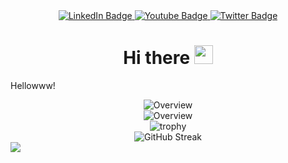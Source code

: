 <!--SOCIAL MEDIA BADGES-->
<div id="badges" align="center">
  <a href="https://www.linkedin.com/in/shri-khubayan-kusuma-b85523213">
    <img src="https://img.shields.io/badge/LinkedIn-blue?style=for-the-badge&logo=linkedin&logoColor=white" alt="LinkedIn Badge"/>
  </a>
  <a href="your-youtube-URL">
    <img src="https://img.shields.io/badge/YouTube-red?style=for-the-badge&logo=youtube&logoColor=white" alt="Youtube Badge"/>
  </a>
  <a href="https://twitter.com/khu_bayan">
    <img src="https://img.shields.io/badge/Twitter-blue?style=for-the-badge&logo=twitter&logoColor=white" alt="Twitter Badge"/>
  </a>
</div>

<!--HEADER-->
<h1 align="center">
  Hi there
   <img src="https://media.giphy.com/media/hvRJCLFzcasrR4ia7z/giphy.gif" width="30px"/>
</h1>

<!--TEXT-->
<p>
  Hellowww!
</p>

<div align="center">
 <!-- <img  src="https://github-readme-stats.vercel.app/api/top-langs?username=Khubayan&layout=compact&theme=tokyonight&hide_border=true" alt="Language Stats"> -->
  <img src="https://github-stats-alpha.vercel.app/api?username=Khubayan&cc=000&tc=fff&ic=fff&bc=000" alt="Overview">
</div>
<div align="center">
  <img src="https://github-readme-stats.vercel.app/api?username=Khubayan&show_icons=true&theme=tokyonight&hide_border=true" alt="Overview">
</div>
<div align="center">
  <!--TROPHY-->
  <img src="https://github-profile-trophy.vercel.app/?username=Khubayan&theme=darkhub" alt="trophy">
</div>

<div align="center">
  <!--STREAK CARD-->
  <img src="http://github-readme-streak-stats.herokuapp.com?user=Khubayan&theme=tokyonight&hide_border=true" alt="GitHub Streak">
</div>



<!-- WAKATIME CIRCCLE DIAGRAM -->
<img src="https://wakatime.com/share/@DeyL/6c50d095-cd35-4d91-bc35-7104e134bbc1.svg"/>
